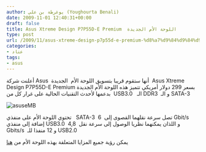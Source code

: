```yaml
---
author: يوغرطة بن علي (Youghourta Benali)
date: 2009-11-01 12:40:31+00:00
draft: false
title: Asus Xtreme Design P7P55D-E Premium  اللوحة الأم الجديدة
type: post
url: /2009/11/asus-xtreme-design-p7p55d-e-premium-%d8%a7%d9%84%d9%84%d9%88%d8%ad%d8%a9-%d8%a7%d9%84%d8%a3%d9%85-%d8%a7%d9%84%d8%ac%d8%af%d9%8a%d8%af%d8%a9/
categories:
- عتاد
tags:
- asus
---
```


أعلنت شركة Asus  أنها ستقوم قريبا بتسويق اللوحة الأم  الجديدة  Asus Xtreme Design P7P55D-E Premium بسعر 299 دولار أمريكي
تتميز هذه اللوحة الأم الجديدة بدعمها لأحدث التقنيات الحالية على غرار كل من  USB3.0   الـ DDR3  و الـ SATA-3

![asuseMB](http://www.it-scoop.com/wp-content/uploads/2009/11/asuseMB.jpg)

تحتوي اللوحة الأم على منفذي   SATA-3  تصل سرعة نقلهما القصوى إلى  6 Gbit/s
إضافة إلى منفذي USB3.0  و اللذان يمكنهما نظريا الوصول إلى سرعة نقل  4,8 Gbits/s  و 12 منفذا للـ USB2.0

يمكن رؤية جميع المزايا المتعلقة بهذه اللوحة الأم من [هنا](http://www.asus.com/product.aspx?P_ID=kvkzMAsYAaWQ0z8M&templete=2)
